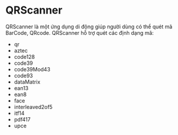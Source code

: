 # QRScanner
QRScanner là một ứng dụng di động giúp người dùng có thể quét mã BarCode, QRcode.
QRScanner hỗ trợ quét các định dạng mã:
* qr
* aztec
* code128
* code39
* code39Mod43
* code93
* dataMatrix
* ean13
* ean8
* face
* interleaved2of5
* itf14
* pdf417
* upce
